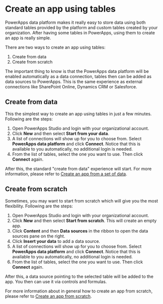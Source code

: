 <properties
	pageTitle="Create an app using tables | Microsoft PowerApps"
	description="Create an app using PowerApps data platform"
	services="powerapps"
	documentationCenter="na"
	authors="guangyang"
	manager="erikre"
	editor=""
	tags=""/>

<tags
   ms.service="powerapps"
   ms.devlang="na"
   ms.topic="article"
   ms.tgt_pltfrm="na"
   ms.workload="na"
   ms.date="04/19/2016"
   ms.author="guayan"/>

# Create an app using tables

PowerApps data platform makes it really easy to store data using both standard tables provided by the platform and custom tables created by your organization. After having some tables in PowerApps, using them to create an app is really simple.

There are two ways to create an app using tables:

1. Create from data
2. Create from scratch

The important thing to know is that the PowerApps data platform will be enabled automatically as a data connection, tables then can be added as data sources to PowerApps. This is the same experience as external connections like SharePoint Online, Dynamics CRM or Salesforce.

## Create from data

This the simplest way to create an app using tables in just a few minutes. Following are the steps:

1. Open PowerApps Studio and login with your organizational account.
2. Click **New** and then select **Start from your data**.
3. A list of connections will show up for you to choose from. Select **PowerApps data platform** and click **Connect**. Notice that this is available to you automatically, no additional login is needed.
4. From the list of tables, select the one you want to use. Then click **Connect** again.

After this, the standard "create from data" experience will start. For more information, please refer to [Create an app from a set of data](#get-started-create-from-data.md).

## Create from scratch

Sometimes, you may want to start from scratch which will give you the most flexibility. Following are the steps:

1. Open PowerApps Studio and login with your organizational account.
2. Click **New** and then select **Start from scratch**. This will create an empty app.
3. Click **Content** and then **Data sources** in the ribbon to open the data sources pane on the right.
4. Click **Insert your data** to add a data source.
5. A list of connections will show up for you to choose from. Select **PowerApps data platform** and click **Connect**. Notice that this is available to you automatically, no additional login is needed.
6. From the list of tables, select the one you want to use. Then click **Connect** again.

After this, a data source pointing to the selected table will be added to the app. You then can use it via controls and formulas.

For more information about in general how to create an app from scratch, please refer to [Create an app from scratch](#get-started-create-from-blank.md).